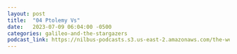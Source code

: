 ```yaml
---
layout: post
title:  "04 Ptolemy Vs"
date:   2023-07-09 06:04:00 -0500
categories: galileo-and-the-stargazers
podcast_link: https://nilbus-podcasts.s3.us-east-2.amazonaws.com/the-well-trained-mind/Galileo%20and%20the%20Stargazers/04%20Ptolemy%20Vs.%20Copernicus.mp3
---
```

